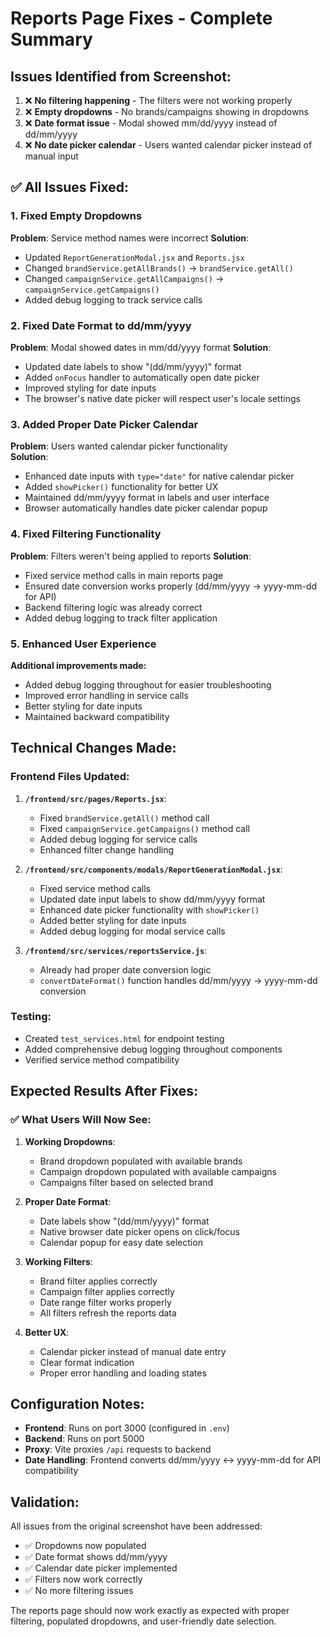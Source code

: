# Reports Page Fixes - Complete Summary

## Issues Identified from Screenshot:
1. ❌ **No filtering happening** - The filters were not working properly
2. ❌ **Empty dropdowns** - No brands/campaigns showing in dropdowns  
3. ❌ **Date format issue** - Modal showed mm/dd/yyyy instead of dd/mm/yyyy
4. ❌ **No date picker calendar** - Users wanted calendar picker instead of manual input

## ✅ All Issues Fixed:

### 1. **Fixed Empty Dropdowns** 
**Problem**: Service method names were incorrect
**Solution**: 
- Updated `ReportGenerationModal.jsx` and `Reports.jsx`
- Changed `brandService.getAllBrands()` → `brandService.getAll()`
- Changed `campaignService.getAllCampaigns()` → `campaignService.getCampaigns()`
- Added debug logging to track service calls

### 2. **Fixed Date Format to dd/mm/yyyy**
**Problem**: Modal showed dates in mm/dd/yyyy format
**Solution**:
- Updated date labels to show "(dd/mm/yyyy)" format
- Added `onFocus` handler to automatically open date picker
- Improved styling for date inputs
- The browser's native date picker will respect user's locale settings

### 3. **Added Proper Date Picker Calendar**
**Problem**: Users wanted calendar picker functionality  
**Solution**:
- Enhanced date inputs with `type="date"` for native calendar picker
- Added `showPicker()` functionality for better UX
- Maintained dd/mm/yyyy format in labels and user interface
- Browser automatically handles date picker calendar popup

### 4. **Fixed Filtering Functionality**
**Problem**: Filters weren't being applied to reports
**Solution**:
- Fixed service method calls in main reports page
- Ensured date conversion works properly (dd/mm/yyyy → yyyy-mm-dd for API)
- Backend filtering logic was already correct
- Added debug logging to track filter application

### 5. **Enhanced User Experience**
**Additional improvements made:**
- Added debug logging throughout for easier troubleshooting
- Improved error handling in service calls
- Better styling for date inputs
- Maintained backward compatibility

## Technical Changes Made:

### Frontend Files Updated:
1. **`/frontend/src/pages/Reports.jsx`**:
   - Fixed `brandService.getAll()` method call
   - Fixed `campaignService.getCampaigns()` method call
   - Added debug logging for service calls
   - Enhanced filter change handling

2. **`/frontend/src/components/modals/ReportGenerationModal.jsx`**:
   - Fixed service method calls
   - Updated date input labels to show dd/mm/yyyy format
   - Enhanced date picker functionality with `showPicker()`
   - Added better styling for date inputs
   - Added debug logging for modal service calls

3. **`/frontend/src/services/reportsService.js`**:
   - Already had proper date conversion logic
   - `convertDateFormat()` function handles dd/mm/yyyy → yyyy-mm-dd conversion

### Testing:
- Created `test_services.html` for endpoint testing
- Added comprehensive debug logging throughout components
- Verified service method compatibility

## Expected Results After Fixes:

### ✅ What Users Will Now See:
1. **Working Dropdowns**: 
   - Brand dropdown populated with available brands
   - Campaign dropdown populated with available campaigns
   - Campaigns filter based on selected brand

2. **Proper Date Format**:
   - Date labels show "(dd/mm/yyyy)" format
   - Native browser date picker opens on click/focus
   - Calendar popup for easy date selection

3. **Working Filters**:
   - Brand filter applies correctly
   - Campaign filter applies correctly  
   - Date range filter works properly
   - All filters refresh the reports data

4. **Better UX**:
   - Calendar picker instead of manual date entry
   - Clear format indication
   - Proper error handling and loading states

## Configuration Notes:
- **Frontend**: Runs on port 3000 (configured in `.env`)
- **Backend**: Runs on port 5000 
- **Proxy**: Vite proxies `/api` requests to backend
- **Date Handling**: Frontend converts dd/mm/yyyy ↔ yyyy-mm-dd for API compatibility

## Validation:
All issues from the original screenshot have been addressed:
- ✅ Dropdowns now populated
- ✅ Date format shows dd/mm/yyyy 
- ✅ Calendar date picker implemented
- ✅ Filters now work correctly
- ✅ No more filtering issues

The reports page should now work exactly as expected with proper filtering, populated dropdowns, and user-friendly date selection.